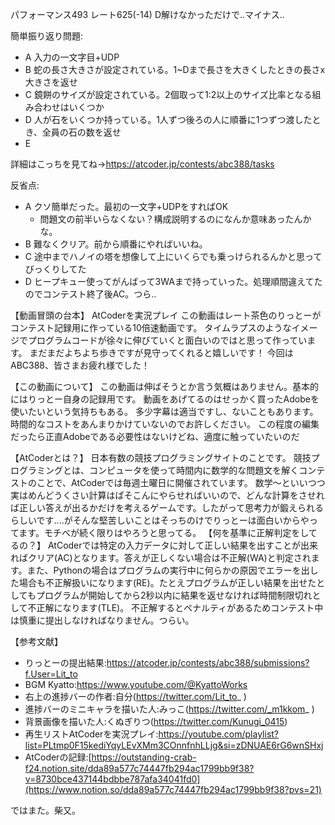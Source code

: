 パフォーマンス493 レート625(-14) D解けなかっただけで..マイナス..


簡単振り返り問題:

- A 入力の一文字目+UDP
- B 蛇の長さ大きさが設定されている。1~Dまで長さを大きくしたときの長さx大きさを返せ
- C 鏡餅のサイズが設定されている。2個取って1:2以上のサイズ比率となる組み合わせはいくつか
- D 人が石をいくつか持っている。1人ずつ後ろの人に順番に1つずつ渡したとき、全員の石の数を返せ
- E 

詳細はこっちを見てね→https://atcoder.jp/contests/abc388/tasks

反省点:
-   A クソ簡単だった。最初の一文字+UDPをすればOK
    -   問題文の前半いらなくない？構成説明するのになんか意味あったんかな。
-   B 難なくクリア。前から順番にやればいいね。
-   C 途中までハノイの塔を想像して上にいくらでも乗っけられるんかと思ってびっくりしてた
-   D ヒープキュー使ってがんばって3WAまで持っていった。処理順間違えてたのでコンテスト終了後AC。つら..



【動画冒頭の台本】
AtCoderを実況プレイ
この動画はレート茶色のりっとーがコンテスト記録用に作っている10倍速動画です。
タイムラプスのようなイメージでプログラムコードが徐々に伸びていくと面白いのではと思って作っています。
まだまだよちよち歩きですが見守ってくれると嬉しいです！
今回はABC388、皆さまお疲れ様でした！

【この動画について】
この動画は伸ばそうとか言う気概はありません。基本的にはりっとー自身の記録用です。
動画をあげてるのはせっかく買ったAdobeを使いたいという気持ちもある。
多少字幕は適当ですし、ないこともあります。時間的なコストをあんまりかけていないのでお許しください。
この程度の編集だったら正直Adobeである必要性はないけどね、適度に触っていたいのだ

【AtCoderとは？】
日本有数の競技プログラミングサイトのことです。
競技プログラミングとは、コンピュータを使って時間内に数学的な問題文を解くコンテストのことで、AtCoderでは毎週土曜日に開催されています。
数学～といいつつ実はめんどうくさい計算はぱそこんにやらせればいいので、どんな計算をさせれば正しい答えが出るかだけを考えるゲームです。したがって思考力が鍛えられるらしいです....がそんな堅苦しいことはそっちのけでりっとーは面白いからやってます。モチベが続く限りはやろうと思ってる。
【何を基準に正解判定をしてるの？】
AtCoderでは特定の入力データに対して正しい結果を出すことが出来ればクリア(AC)となります。答えが正しくない場合は不正解(WA)と判定されます。また、Pythonの場合はプログラムの実行中に何らかの原因でエラーを出した場合も不正解扱いになります(RE)。たとえプログラムが正しい結果を出せたとしてもプログラムが開始してから2秒以内に結果を返せなければ時間制限切れとして不正解になります(TLE)。
不正解するとペナルティがあるためコンテスト中は慎重に提出しなければなりません。つらい。

【参考文献】

- りっとーの提出結果:https://atcoder.jp/contests/abc388/submissions?f.User=Lit_to
- BGM Kyatto:https://www.youtube.com/@KyattoWorks
- 右上の進捗バーの作者:自分(https://twitter.com/Lit_to_ )
- 進捗バーのミニキャラを描いた人:みっこ(https://twitter.com/_m1kkom_ )
- 背景画像を描いた人:くぬぎりつ(https://twitter.com/Kunugi_0415)
- 再生リストAtCoderを実況プレイ:https://youtube.com/playlist?list=PLtmp0F15kediYqyLEvXMm3COnnfnhLLjg&si=zDNUAE6rG6wnSHxj
- AtCoderの記録:[https://outstanding-crab-f24.notion.site/dda89a577c74447fb294ac1799bb9f38?v=8730bce437144bdbbe787afa34041fd0](https://www.notion.so/dda89a577c74447fb294ac1799bb9f38?pvs=21)

ではまた。柴又。
